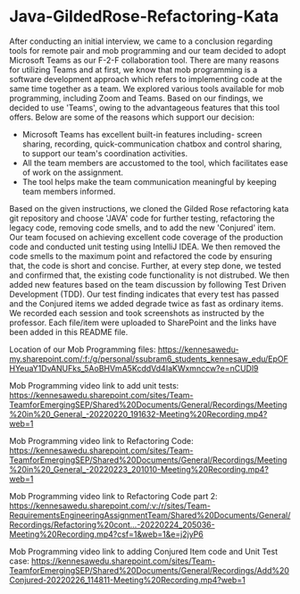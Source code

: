 # Java-GildedRose-Refactoring-Kata

After conducting an initial interview, we came to a conclusion regarding tools for remote pair and mob programming and our team decided to adopt Microsoft Teams as our F-2-F collaboration tool. There are many reasons for utilizing Teams and at first, we know that mob programming is a software development approach which refers to implementing code at the same time together as a team. We explored various tools available for mob programming, including Zoom and Teams. 
Based on our findings, we decided to use 'Teams', owing to the advantageous features that this tool offers. Below are some of the reasons which support our decision:
- Microsoft Teams has excellent built-in features including- screen sharing, recording, quick-communication chatbox and control sharing, to support our team's  coordination activities.
- All the team members are accustomed to the tool, which facilitates ease of work on the assignment.
- The tool helps make the team communication meaningful by keeping team members informed.

Based on the given instructions, we cloned the Gilded Rose refactoring kata git repository and choose 'JAVA' code for further testing, refactoring the legacy code, removing code smells, and to add the new 'Conjured' item. Our team focused on achieving excellent code coverage of the production code and conducted unit testing using IntelliJ IDEA. We then removed the code smells to the maximum point and refactored the code by ensuring that, the code is short and concise. Further, at every step done, we tested and confirmed that, the existing code functionality is not distrubed. We then added new features based on the team discussion by following Test Driven Development (TDD). Our test finding indicates that every test has passed and the Conjured items we added degrade twice as fast as ordinary items. We recorded each session and took screenshots as instructed by the professor. Each file/item were uploaded to SharePoint and the links have been added in this README file.


Location of our Mob Programming files:
https://kennesawedu-my.sharepoint.com/:f:/g/personal/ssubram6_students_kennesaw_edu/EpOFHYeuaY1DvANUFks_5AoBHVmA5KcddVd4IaKWxmnccw?e=nCUDl9

Mob Programming video link to add unit tests: 
https://kennesawedu.sharepoint.com/sites/Team-TeamforEmergingSEP/Shared%20Documents/General/Recordings/Meeting%20in%20_General_-20220220_191632-Meeting%20Recording.mp4?web=1

Mob Programming video link to Refactoring Code:
https://kennesawedu.sharepoint.com/sites/Team-TeamforEmergingSEP/Shared%20Documents/General/Recordings/Meeting%20in%20_General_-20220223_201010-Meeting%20Recording.mp4?web=1

Mob Programming video link to Refactoring Code part 2:
https://kennesawedu.sharepoint.com/:v:/r/sites/Team-RequirementsEngineeringAssignmentTeam/Shared%20Documents/General/Recordings/Refactoring%20cont...-20220224_205036-Meeting%20Recording.mp4?csf=1&web=1&e=j2jyP6

Mob Programming video link to adding Conjured Item code and Unit Test case:
https://kennesawedu.sharepoint.com/sites/Team-TeamforEmergingSEP/Shared%20Documents/General/Recordings/Add%20Conjured-20220226_114811-Meeting%20Recording.mp4?web=1
